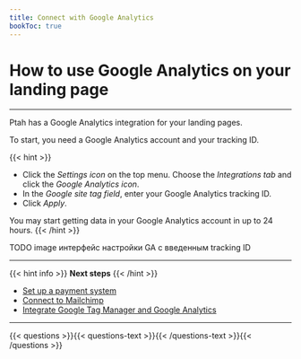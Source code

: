 ```yaml
---
title: Connect with Google Analytics
bookToc: true
---
```


# How to use Google Analytics on your landing page
***

Ptah has a Google Analytics integration for your landing pages.

To start, you need a Google Analytics account and your tracking ID.

{{< hint >}}
- Click the *Settings icon* on the top menu. Choose the *Integrations tab* and click the *Google Analytics icon*.
- In the *Google site tag field*, enter your Google Analytics tracking ID.
- Click *Apply*.

You may start getting data in your Google Analytics account in up to 24 hours.
{{< /hint >}}

TODO image интерфейс настройки GA с введенным tracking ID

***

{{< hint info >}}
**Next steps**
{{< /hint >}}

- [Set up a payment system](/docs/payments/)
- [Connect to Mailchimp](/docs/integrations-mailchimp/)
- [Integrate Google Tag Manager and Google Analytics](/docs/integrations-gt/)

***

{{< questions >}}{{< questions-text >}}{{< /questions-text >}}{{< /questions >}}